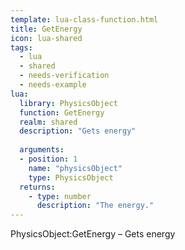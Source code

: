 ```yaml
---
template: lua-class-function.html
title: GetEnergy
icon: lua-shared
tags:
  - lua
  - shared
  - needs-verification
  - needs-example
lua:
  library: PhysicsObject
  function: GetEnergy
  realm: shared
  description: "Gets energy"
  
  arguments:
  - position: 1
    name: "physicsObject"
    type: PhysicsObject
  returns:
    - type: number
      description: "The energy."
---
```


<div class="lua__search__keywords">
PhysicsObject:GetEnergy &#x2013; Gets energy
</div>
